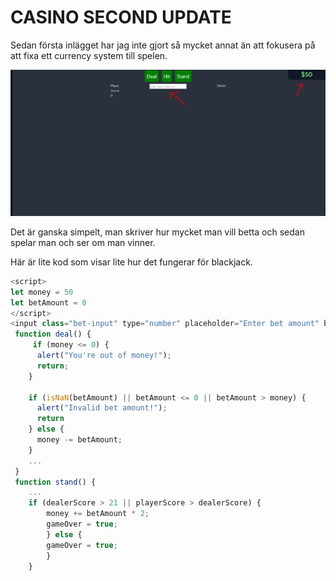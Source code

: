 # CASINO SECOND UPDATE

Sedan första inlägget har jag inte gjort så mycket annat än att fokusera på att fixa ett currency system till spelen.

<img src="/currency.png">

Det är ganska simpelt, man skriver hur mycket man vill betta och sedan spelar man och ser om man vinner.

Här är lite kod som visar lite hur det fungerar för blackjack.
```js
<script>
let money = 50
let betAmount = 0
</script>
<input class="bet-input" type="number" placeholder="Enter bet amount" bind:value={betAmount}>
 function deal() {
     if (money <= 0) {
      alert("You're out of money!");
      return;
    }

    if (isNaN(betAmount) || betAmount <= 0 || betAmount > money) {
      alert("Invalid bet amount!");
      return
    } else {
      money -= betAmount;
    }
    ...
 }
 function stand() {
    ...
    if (dealerScore > 21 || playerScore > dealerScore) {
        money += betAmount * 2;
        gameOver = true;
        } else {
        gameOver = true;
        }
    }
```